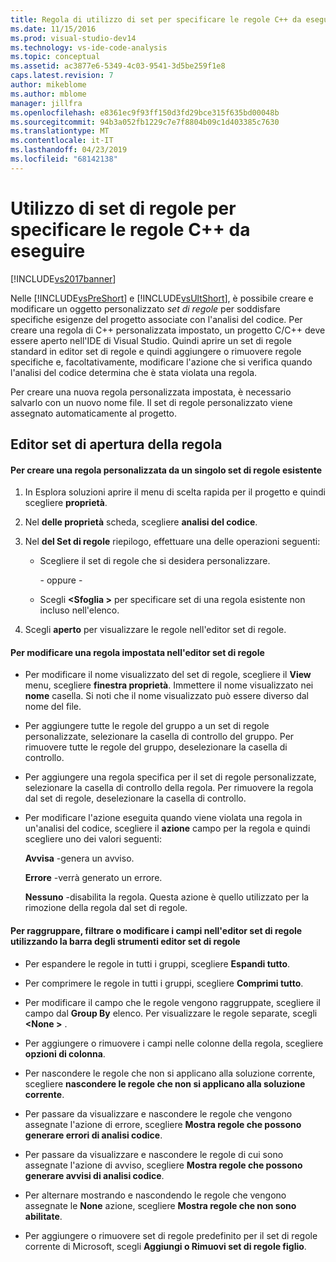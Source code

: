 ```yaml
---
title: Regola di utilizzo di set per specificare le regole C++ da eseguire | Microsoft Docs
ms.date: 11/15/2016
ms.prod: visual-studio-dev14
ms.technology: vs-ide-code-analysis
ms.topic: conceptual
ms.assetid: ac3877e6-5349-4c03-9541-3d5be259f1e8
caps.latest.revision: 7
author: mikeblome
ms.author: mblome
manager: jillfra
ms.openlocfilehash: e8361ec9f93ff150d3fd29bce315f635bd00048b
ms.sourcegitcommit: 94b3a052fb1229c7e7f8804b09c1d403385c7630
ms.translationtype: MT
ms.contentlocale: it-IT
ms.lasthandoff: 04/23/2019
ms.locfileid: "68142138"
---
```

# <a name="using-rule-sets-to-specify-the-c-rules-to-run"></a>Utilizzo di set di regole per specificare le regole C++ da eseguire
[!INCLUDE[vs2017banner](../includes/vs2017banner.md)]

Nelle [!INCLUDE[vsPreShort](../includes/vspreshort-md.md)] e [!INCLUDE[vsUltShort](../includes/vsultshort-md.md)], è possibile creare e modificare un oggetto personalizzato *set di regole* per soddisfare specifiche esigenze del progetto associate con l'analisi del codice. Per creare una regola di C++ personalizzata impostato, un progetto C/C++ deve essere aperto nell'IDE di Visual Studio. Quindi aprire un set di regole standard in editor set di regole e quindi aggiungere o rimuovere regole specifiche e, facoltativamente, modificare l'azione che si verifica quando l'analisi del codice determina che è stata violata una regola.  
  
 Per creare una nuova regola personalizzata impostata, è necessario salvarlo con un nuovo nome file. Il set di regole personalizzato viene assegnato automaticamente al progetto.  
  
## <a name="opening-the-rule-set-editor"></a>Editor set di apertura della regola  
  
#### <a name="to-create-a-custom-rule-from-a-single-existing-rule-set"></a>Per creare una regola personalizzata da un singolo set di regole esistente  
  
1. In Esplora soluzioni aprire il menu di scelta rapida per il progetto e quindi scegliere **proprietà**.  
  
2. Nel **delle proprietà** scheda, scegliere **analisi del codice**.  
  
3. Nel **del Set di regole** riepilogo, effettuare una delle operazioni seguenti:  
  
   - Scegliere il set di regole che si desidera personalizzare.  
  
     \- oppure -  
  
   - Scegli  **\<Sfoglia >** per specificare set di una regola esistente non incluso nell'elenco.  
  
4. Scegli **aperto** per visualizzare le regole nell'editor set di regole.  
  
#### <a name="to-modify-a-rule-set-in-the-rule-set-editor"></a>Per modificare una regola impostata nell'editor set di regole  
  
- Per modificare il nome visualizzato del set di regole, scegliere il **View** menu, scegliere **finestra proprietà**. Immettere il nome visualizzato nei **nome** casella. Si noti che il nome visualizzato può essere diverso dal nome del file.  
  
- Per aggiungere tutte le regole del gruppo a un set di regole personalizzate, selezionare la casella di controllo del gruppo. Per rimuovere tutte le regole del gruppo, deselezionare la casella di controllo.  
  
- Per aggiungere una regola specifica per il set di regole personalizzate, selezionare la casella di controllo della regola. Per rimuovere la regola dal set di regole, deselezionare la casella di controllo.  
  
- Per modificare l'azione eseguita quando viene violata una regola in un'analisi del codice, scegliere il **azione** campo per la regola e quindi scegliere uno dei valori seguenti:  
  
     **Avvisa** -genera un avviso.  
  
     **Errore** -verrà generato un errore.  
  
     **Nessuno** -disabilita la regola. Questa azione è quello utilizzato per la rimozione della regola dal set di regole.  
  
#### <a name="to-group-filter-or-change-the-fields-in-the-rule-set-editor-by-using-the-rule-set-editor-toolbar"></a>Per raggruppare, filtrare o modificare i campi nell'editor set di regole utilizzando la barra degli strumenti editor set di regole  
  
- Per espandere le regole in tutti i gruppi, scegliere **Espandi tutto**.  
  
- Per comprimere le regole in tutti i gruppi, scegliere **Comprimi tutto**.  
  
- Per modificare il campo che le regole vengono raggruppate, scegliere il campo dal **Group By** elenco. Per visualizzare le regole separate, scegli  **\<None >** .  
  
- Per aggiungere o rimuovere i campi nelle colonne della regola, scegliere **opzioni di colonna**.  
  
- Per nascondere le regole che non si applicano alla soluzione corrente, scegliere **nascondere le regole che non si applicano alla soluzione corrente**.  
  
- Per passare da visualizzare e nascondere le regole che vengono assegnate l'azione di errore, scegliere **Mostra regole che possono generare errori di analisi codice**.  
  
- Per passare da visualizzare e nascondere le regole di cui sono assegnate l'azione di avviso, scegliere **Mostra regole che possono generare avvisi di analisi codice**.  
  
- Per alternare mostrando e nascondendo le regole che vengono assegnate le **None** azione, scegliere **Mostra regole che non sono abilitate**.  
  
- Per aggiungere o rimuovere set di regole predefinito per il set di regole corrente di Microsoft, scegli **Aggiungi o Rimuovi set di regole figlio**.
